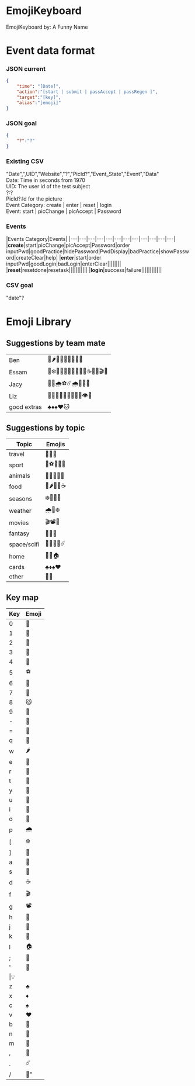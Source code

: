 # EmojiKeyboard
EmojiKeyboard
by: A Funny Name

# Event data format
### JSON current
```JSON
{  
    "time": "[Date]",  
    "action":"[start | submit | passAccept | passRegen ]",
    "target":"[key]",  
    "alias":"[emoji]"
}  
```
### JSON goal  
```JSON
{  
    "?":"?"
}  
```
### Existing CSV
"Date",",UID","Website","?","PicId?","Event_State","Event","Data"  
Date: Time in seconds from 1970  
UID: The user id of the test subject  
?:?  
PicId?:Id for the picture  
Event Category: create | enter | reset | login  
Event: start | picChange | picAccept | Password  

### Events
|Events Category|Events|
|---|---|---|---|---|---|---|---|---|---|---|---|
|**create**|start|picChange|picAccept|Password|order inputPwd|goodPractice|hidePassword|PwdDisplay|badPractice|showPassword|createClear|help|
|**enter**|start|order inputPwd|goodLogin|badLogin|enterClear||||||||
|**reset**|resetdone|resetask|||||||||||
|**login**|success|failure||||||||||||

### CSV goal
"date"?


# Emoji Library
## Suggestions by team mate
|||
|-|-|
|Ben |🌵🌶️🍒👾🤖🐞🐖🍺🧦|  
|Essam |🍻❄️🎃🎱💎👑🌲🌙💨🍦☕🎿🗿🎬🥊|
|Jacy |🐶🔥🌧️⚽☄️🌧️🚗🌻🎵|
|Liz |🌸🚀🍉💡🦄🔑🎀🥇💌👁️🤟|
|good extras |♣️♦️♠️♥️🐱|

## Suggestions by topic
|Topic|Emojis|
|-|-|
|travel | 🌵🚗🗿|
|sport | 🎱⚽🎿🥊🥇|
|animals | 🦄🐶🐞🐖🐱|
|food | 🍉🌶️🍒🍦☕|
|seasons | ❄️🎃🌸🌻|
|weather | 🌧️💨❄️|
|movies | 🎬📽️🎵|
|fantasy | 👑💎🦄|
|space/scifi | 👾🤖🚀🌙☄️|
|home | 🔑💡🏠|
|cards | ♣️♦️♠️♥️|
|other | 💌🧦|

## Key map
|Key|Emoji|
|-|-|
|0|🌻|
|1|🌵|
|2|🚗|
|3|🗿|
|4|🥊|
|5|⚽|
|6|🎿|
|7|🐶|
|8|🐱|
|9|🌸|
|-|🎃|
|=|🌲|
|q|🍉|
|w|🌶️|
|e|️🍒|
|r|🎱|
|t|🥇|
|y|🐞|
|u|️🦄|
|i|🐖|
|o|💨|
|p|🌧️|
|[|❄️|
|]|🎀|
|a|🍦|
|s|🍺|
|d|☕|
|f|🎬|
|g|📽️️|
|h|🎵|
|j|👑|
|k|💎|
|l|🏠|
|;|💌|
|'|🔑|
|\\|💡|
|z|♣️|
|x|♦️|
|c|♠️|
|v|♥️|
|b|👾|
|n|🤖|
|m|🚀|
|,|🌙|
|.|☄️|
|/|🧦"|
